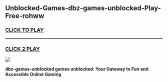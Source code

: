 
## Unblocked-Games-dbz-games-unblocked-Play-Free-rohww
<h3>
<a href="https://premium76.site?title=dbz-games-unblocked&ref=19M">CLICK TO PLAY</a></h3>
<hr>

<h3>
<a href="https://premium76.site?title=dbz-games-unblocked&ref=19M">CLICK 2 PLAY</a>
  
</h3>

<a href="https://premium76.site?title=dbz-games-unblocked&ref=19M"><img src="https://clearcache.store/games.png"></a>


**dbz-games-unblocked games unblocked: Your Gateway to Fun and Accessible Online Gaming**
